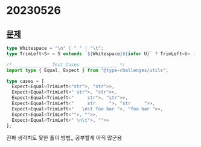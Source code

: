 # 20230526

## [문제](https://www.typescriptlang.org/play?ssl=34&ssc=2&pln=20&pc=1#code/PQKgUABBCMAMBsEC0EAqAnAlgWwgGQFMAzAF0mSUqvICMBPCAQQDsSALAe2YYDEBXCAAoAAgENWRPgEoIAYmwEAJpj65ZJAtgAOAG1EakOzBvSidYcrKsQAinwIBnEpi4WoASW07NBVhAAGGDiEpAA8qAB8-hAA7myYAMZsECSiANaOEOIQBAAeogkkEE5YzADmKXRaBFnMihDoBCR86MwOWRDMBDHFJKUVMcbJ7DVxxo5aBTU0BGWYzMzzFY3YHABuSgB0bhA8HOg5+V4EO-5nJA7kJFU1fThKEAC8aFjYISShAORQABIEOjoOBAAOr7HT1CCfCIQYDAQ7VQoPEhAmaQv4AoGg9DgqCfchnfw7aEANUw3QgXAgAHFjD8+DQAFwQNgkEhaBwM2EXJKbABWDk2+zKwDg8DAIGAFlAEAA+nL5Qr5RAAJocFoQADCHEUNT+jVlisNMogErA12qIPiGgckwSNWenwAOsxvgAfSEe91OkifADcZpuL2CxA+AGVoc9Q4cNHV2v4ACQAb2BVomUwAvkn5kQCAcAKrp6IAfiDbxDoTz0KZof9YGlRsNaEcRQ1ogcmQbipNkpwWn2RXNNUTEAAogBHPhmAA0o9yCKK6YgRHQHFwn2Eg6QSTM3nKjmAfGcOgceIDFoSbcyzwA2uQR3OCIVQuPJzpwq93l8SlCZ59vxEIinO8HyfF8zHfYMwm+f9f3-QDgPnZ8J3AoIyygqAMJgyE4KAqB70QsC31Qz9vgw3oDjIn9sL6MjIQA3DZwI5CiI-ctSIgZ1HSKIgOBRUQDioz4eL4gT6IQx8PkIiC0I+T5BKheC8JAyTmOkkiOOYLj5LEgBdKUQANTs5V2FoRgOUMNHZQyjO7OtwCgaFQzYfiajoNUDgcDgdEPFw2iZFk2Q5LkHB5flBXQYVRWAcQHBiXNyBJMkek87znC4DlmVZdlOWAbk2D5AUhRFBBgBSnz0oSiAAFl9hqDVnIBXwykcfysqC3KQvysKhXFSUgA)

```ts
type Whitespace = "\n" | " " | "\t";
type TrimLeft<S> = S extends `${Whitespace}${infer U}` ? TrimLeft<U> : S;

/* _____________ Test Cases _____________ */
import type { Equal, Expect } from "@type-challenges/utils";

type cases = [
  Expect<Equal<TrimLeft<"str">, "str">>,
  Expect<Equal<TrimLeft<" str">, "str">>,
  Expect<Equal<TrimLeft<"     str">, "str">>,
  Expect<Equal<TrimLeft<"     str     ">, "str     ">>,
  Expect<Equal<TrimLeft<"   \n\t foo bar ">, "foo bar ">>,
  Expect<Equal<TrimLeft<"">, "">>,
  Expect<Equal<TrimLeft<" \n\t">, "">>
];
```

진짜 생각치도 못한 풀이 방법,, 공부할게 아직 많군용

